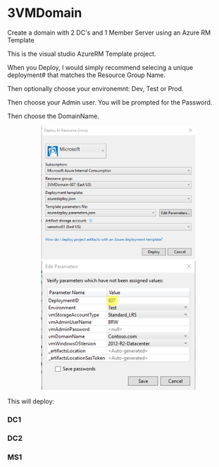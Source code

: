 # 3VMDomain
Create a domain with 2 DC's and 1 Member Server using an Azure RM Template

This is the visual studio AzureRM Template project.

When you Deploy, I would simply recommend selecing a unique deployment# that matches the Resource Group Name.

Then optionally choose your environemnt: Dev, Test or Prod.

Then choose your Admin user. You will be prompted for the Password.

Then choose the DomainName.

<p align="center">
  <img src="./3vmdeployment.png" width="350"/>
  <img src="./3vmdeployment_params.png" width="350"/>
</p>

This will deploy:

### DC1
### DC2
### MS1
